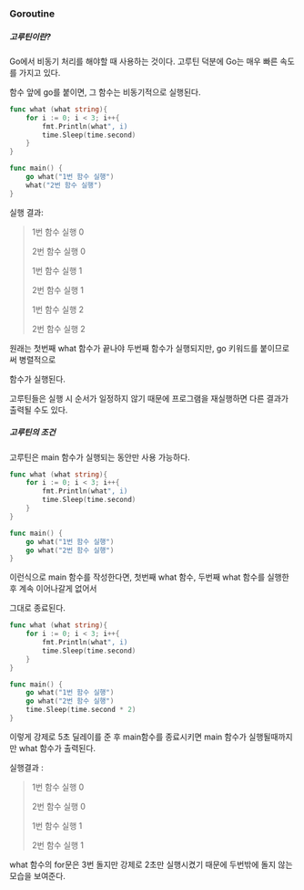 ### Goroutine

##### 고루틴이란?

Go에서 비동기 처리를 해야할 때 사용하는 것이다. 고루틴 덕분에 Go는 매우 빠른 속도를 가지고 있다.

함수 앞에 go를 붙이면,  그 함수는 비동기적으로 실행된다.

```go
func what (what string){
    for i := 0; i < 3; i++{
        fmt.Println(what", i)
        time.Sleep(time.second)
    }
}

func main() {
    go what("1번 함수 실행")
    what("2번 함수 실행")
}
```

실행 결과:

> 1번 함수 실행  0
>
> 2번 함수 실행  0
>
> 1번 함수 실행  1
>
> 2번 함수 실행  1
>
> 1번 함수 실행  2
>
> 2번 함수 실행  2

원래는 첫번째 what 함수가 끝나야 두번째 함수가 실행되지만, go 키워드를 붙이므로써 병렬적으로

함수가 실행된다.

고루틴들은 실행 시 순서가 일정하지 않기 때문에 프로그램을 재실행하면 다른 결과가 출력될 수도 있다.



##### 고루틴의 조건

고루틴은 main 함수가 실행되는 동안만 사용 가능하다.

```go
func what (what string){
    for i := 0; i < 3; i++{
        fmt.Println(what", i)
        time.Sleep(time.second)
    }
}

func main() {
    go what("1번 함수 실행")
    go what("2번 함수 실행")
}
```

이런식으로 main 함수를 작성한다면, 첫번째 what 함수, 두번째 what 함수를 실행한 후 계속 이어나갈게 없어서

그대로 종료된다.

```go
func what (what string){
    for i := 0; i < 3; i++{
        fmt.Println(what", i)
        time.Sleep(time.second)
    }
}

func main() {
    go what("1번 함수 실행")
    go what("2번 함수 실행")
    time.Sleep(time.second * 2)
}
```

이렇게 강제로 5초 딜레이를 준 후 main함수를 종료시키면 main 함수가 실행될때까지만 what 함수가 출력된다.

실행결과 : 

> 1번 함수 실행 0
>
> 2번 함수 실행 0
>
> 1번 함수 실행 1
>
> 2번 함수 실행 1

what 함수의 for문은 3번 돌지만 강제로 2초만 실행시켰기 때문에 두번밖에 돌지 않는 모습을 보여준다.